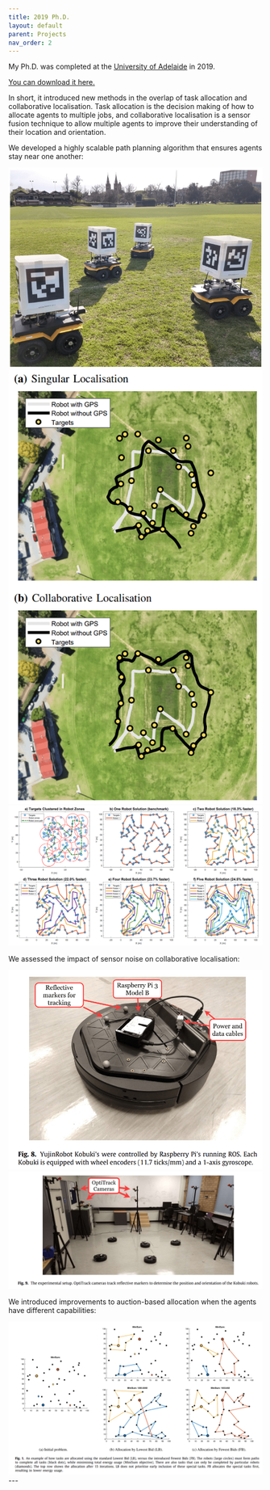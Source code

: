 ```yaml
---
title: 2019 Ph.D.
layout: default
parent: Projects
nav_order: 2
---
```


<link rel="stylesheet" href="../css/images.css">

My Ph.D. was completed at the [University of Adelaide] in 2019.

<a href="../assets/pdf/phd.pdf" download="nick-sullivan">You can download it here.</a>

In short, it introduced new methods in the overlap of task allocation and collaborative localisation. Task allocation is the decision making of how to allocate agents to multiple jobs, and collaborative localisation is a sensor fusion technique to allow multiple agents to improve their understanding of their location and orientation.

We developed a highly scalable path planning algorithm that ensures agents stay near one another:

<div class="gallery">
    <img src="../assets/images/phd03.png"/>
    <img src="../assets/images/phd02.png"/>
    <img src="../assets/images/phd01.png"/>
</div>

We assessed the impact of sensor noise on collaborative localisation:

<div class="gallery">
    <img src="../assets/images/phd05.png"/>
    <img src="../assets/images/phd04.png"/>
</div>

We introduced improvements to auction-based allocation when the agents have different capabilities:

<div class="gallery">
    <img src="../assets/images/phd06.png"/>
</div>
---

[University of Adelaide]: https://digital.library.adelaide.edu.au/dspace/handle/2440/120578
